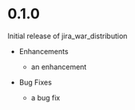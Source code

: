 # 0.1.0

Initial release of jira_war_distribution

* Enhancements
  * an enhancement

* Bug Fixes
  * a bug fix
